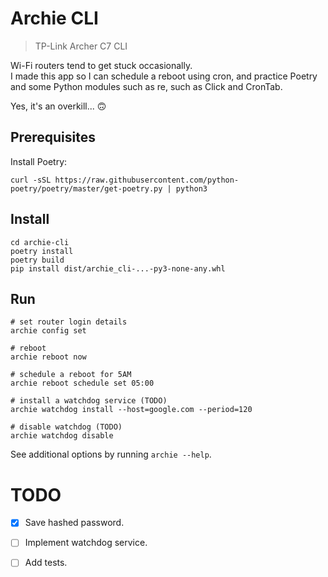 # Archie CLI

> TP-Link Archer C7 CLI
  
Wi-Fi routers tend to get stuck occasionally.  
I made this app so I can schedule a reboot using cron, and practice Poetry and some Python modules such as re, such as Click and CronTab.  

Yes, it's an overkill... 🙃  

## Prerequisites 

Install Poetry: 
```
curl -sSL https://raw.githubusercontent.com/python-poetry/poetry/master/get-poetry.py | python3
```  

## Install
```
cd archie-cli
poetry install
poetry build
pip install dist/archie_cli-...-py3-none-any.whl
```

## Run
```
# set router login details
archie config set

# reboot
archie reboot now

# schedule a reboot for 5AM
archie reboot schedule set 05:00

# install a watchdog service (TODO) 
archie watchdog install --host=google.com --period=120

# disable watchdog (TODO)
archie watchdog disable
```

See additional options by running `archie --help`.

# TODO
- [x] Save hashed password.
- [ ] Implement watchdog service.
- [ ] Add tests.
  



